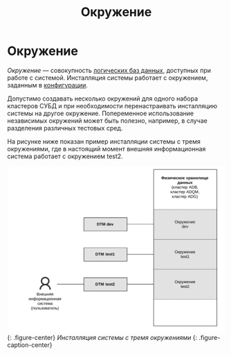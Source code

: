 ﻿---
layout: default
title: Окружение
nav_order: 3
parent: Основные понятия
grand_parent: Обзор понятий, компонентов и связей
has_children: false
has_toc: false
---

# Окружение

_Окружение_ — совокупность [логических баз данных](../logical_db/logical_db.md), 
доступных при работе с системой. Инсталляция системы работает с окружением, заданным в [конфигурации](../../../maintenance/configuration/configuration.md).

Допустимо создавать несколько окружений для одного набора кластеров СУБД и при необходимости перенастраивать
инсталляцию системы на другое окружение. Попеременное использование независимых окружений может быть полезно,
например, в случае разделения различных тестовых сред.

На рисунке ниже показан пример инсталляции системы с тремя окружениями, где в настоящий момент внешняя информационная
система работает с окружением test2.

![](environment.svg)
{: .figure-center}
*Инсталляция системы с тремя окружениями*
{: .figure-caption-center}
